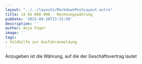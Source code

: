 ```yaml
---
layout: "../../layouts/MarkdownPostLayout.astro"
title: 14 05 000 000 - Rechnungswährung
pubDate: '2023-09-20T13:31:50'
description: ''
author: Anja Füger
image: ''
tags:
- Feldhilfe zur Ausfuhranmeldung
---
```


Anzugeben ist die Währung, auf die der Geschäftsvertrag lautet
